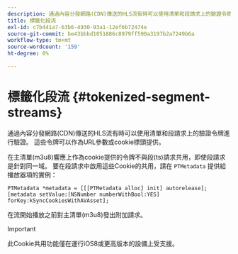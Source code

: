 ```yaml
---
description: 通過內容分發網路(CDN)傳送的HLS流有時可以使用清單和段請求上的驗證令牌進行驗證。 這些令牌可以作為URL參數或cookie標頭提供。
title: 標籤化段流
exl-id: c7b441a7-63b6-4930-93a1-12ef6b72474e
source-git-commit: be43bbbd1051886c8979ff590a3197b2a7249b6a
workflow-type: tm+mt
source-wordcount: '159'
ht-degree: 0%

---
```


# 標籤化段流 {#tokenized-segment-streams}

通過內容分發網路(CDN)傳送的HLS流有時可以使用清單和段請求上的驗證令牌進行驗證。 這些令牌可以作為URL參數或cookie標頭提供。

在主清單(m3u8)響應上作為cookie提供的令牌不與段(ts)請求共用，即使段請求是針對同一域。 要在段請求中啟用這些Cookie的共用，請在 `PTMetadata` 提供給播放器項的實例： 

```
PTMetadata *metadata = [[[PTMetadata alloc] init] autorelease]; 
[metadata setValue:[NSNumber numberWithBool:YES] forKey:kSyncCookiesWithAVAsset]; 
```

在流開始播放之前對主清單(m3u8)發出附加請求。

>[!IMPORTANT]
>
>此Cookie共用功能僅在運行iOS8或更高版本的設備上受支援。
